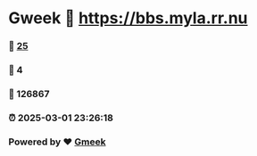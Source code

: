 # Gweek :link: https://bbs.myla.rr.nu 
### :page_facing_up: [25](https://bbs.myla.rr.nu/tag.html) 
### :speech_balloon: 4 
### :hibiscus: 126867 
### :alarm_clock: 2025-03-01 23:26:18 
### Powered by :heart: [Gmeek](https://github.com/Meekdai/Gmeek)
